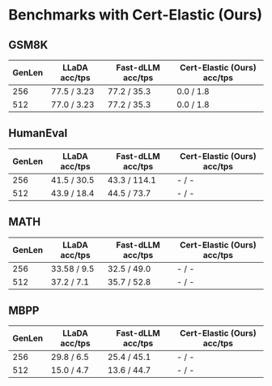 # Benchmarks with Cert-Elastic (Ours)

## GSM8K
| GenLen | LLaDA acc/tps | Fast-dLLM acc/tps | Cert-Elastic (Ours) acc/tps |
| --- | --- | --- | --- |
| 256 | 77.5 / 3.23 | 77.2 / 35.3 | 0.0 / 1.8 |
| 512 | 77.0 / 3.23 | 77.2 / 35.3 | 0.0 / 1.8 |
## HumanEval
| GenLen | LLaDA acc/tps | Fast-dLLM acc/tps | Cert-Elastic (Ours) acc/tps |
| --- | --- | --- | --- |
| 256 | 41.5 / 30.5 | 43.3 / 114.1 | - / - |
| 512 | 43.9 / 18.4 | 44.5 / 73.7 | - / - |
## MATH
| GenLen | LLaDA acc/tps | Fast-dLLM acc/tps | Cert-Elastic (Ours) acc/tps |
| --- | --- | --- | --- |
| 256 | 33.58 / 9.5 | 32.5 / 49.0 | - / - |
| 512 | 37.2 / 7.1 | 35.7 / 52.8 | - / - |
## MBPP
| GenLen | LLaDA acc/tps | Fast-dLLM acc/tps | Cert-Elastic (Ours) acc/tps |
| --- | --- | --- | --- |
| 256 | 29.8 / 6.5 | 25.4 / 45.1 | - / - |
| 512 | 15.0 / 4.7 | 13.6 / 44.7 | - / - |
